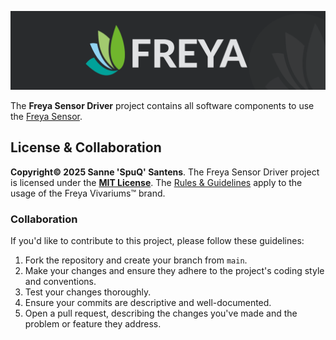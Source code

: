 ![Freya Banner](https://raw.githubusercontent.com/Freya-Vivariums/.github/refs/heads/main/brand/Freya_banner.png)

The **Freya Sensor Driver** project contains all software components to use the [Freya Sensor](https://github.com/Freya-Vivariums/Freya-sensor).

## License & Collaboration
**Copyright© 2025 Sanne 'SpuQ' Santens**. The Freya Sensor Driver project is licensed under the **[MIT License](LICENSE.txt)**. The [Rules & Guidelines](https://github.com/Freya-Vivariums/.github/blob/main/brand/Freya_Trademark_Rules_and_Guidelines.md) apply to the usage of the Freya Vivariums™ brand.

### Collaboration

If you'd like to contribute to this project, please follow these guidelines:
1. Fork the repository and create your branch from `main`.
2. Make your changes and ensure they adhere to the project's coding style and conventions.
3. Test your changes thoroughly.
4. Ensure your commits are descriptive and well-documented.
5. Open a pull request, describing the changes you've made and the problem or feature they address.